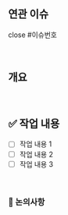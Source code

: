## 연관 이슈

close #이슈번호

<br/>

## 개요

<!-- 이 PR을 간략하게 설명해주세요. -->

<br/>

## ✅ 작업 내용

- [ ] 작업 내용 1
- [ ] 작업 내용 2
- [ ] 작업 내용 3

<br/>

### 📝 논의사항

<!-- 이 PR에 대한 논의하고 싶은 사항이나, 더 해야할 작업, 리뷰어에게 특별히 확인 요청하고 싶은 부분 등을 적어주세요. -->
